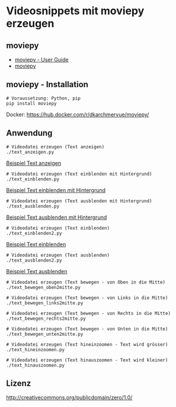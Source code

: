 # Videosnippets mit moviepy erzeugen

## moviepy

* [moviepy - User Guide](https://zulko.github.io/moviepy/index.html)
* [moviepy](https://github.com/Zulko/moviepy)

## moviepy - Installation

```
# Voraussetzung: Python, pip
pip install moviepy
```

Docker: https://hub.docker.com/r/dkarchmervue/moviepy/

## Anwendung

```
# Videodatei erzeugen (Text anzeigen)
./text_anzeigen.py
```

[Beispiel Text anzeigen](https://www.youtube-nocookie.com/embed/nVwOiZe8R7o)

```
# Videodatei erzeugen (Text einblenden mit Hintergrund)
./text_einblenden.py
```

[Beispiel Text einblenden mit Hintergrund](https://www.youtube-nocookie.com/embed/ZgdbK-VZk1Y)

```
# Videodatei erzeugen (Text ausblenden mit Hintergrund)
./text_ausblenden.py
```

[Beispiel Text ausblenden mit Hintergrund](https://www.youtube-nocookie.com/embed/rWmLBh07W3A)

```
# Videodatei erzeugen (Text einblenden)
./text_einblenden2.py
```

[Beispiel Text einblenden](https://www.youtube-nocookie.com/embed/DLKJqM4pidQ)

```
# Videodatei erzeugen (Text ausblenden)
./text_ausblenden2.py
```

[Beispiel Text ausblenden](https://www.youtube-nocookie.com/embed/z160uuOiFQk)

```
# Videodatei erzeugen (Text bewegen - von Oben in die Mitte)
./text_bewegen_oben2mitte.py
```

```
# Videodatei erzeugen (Text bewegen - von Links in die Mitte)
./text_bewegen_links2mitte.py
```

```
# Videodatei erzeugen (Text bewegen - von Rechts in die Mitte)
./text_bewegen_rechts2mitte.py
```

```
# Videodatei erzeugen (Text bewegen - von Unten in die Mitte)
./text_bewegen_unten2mitte.py
```

```
# Videodatei erzeugen (Text hineinzoomen - Text wird grösser)
./text_hineinzoomen.py
```

```
# Videodatei erzeugen (Text hinauszoomen - Text wird kleiner)
./text_hinauszoomen.py
```


## Lizenz

http://creativecommons.org/publicdomain/zero/1.0/
